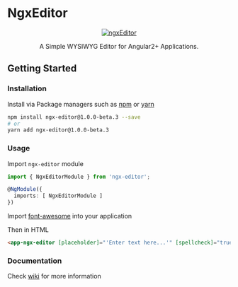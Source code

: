 # NgxEditor

<p align="center">
 <a href="https://github.com/Sibiraj-S/ngx-editor">
   <img src="https://raw.githubusercontent.com/Sibiraj-S/ngx-editor/master/src/assets/icons/ngx-editor.png" alt="ngxEditor">
 </a>
</p>
<p align="center">A Simple WYSIWYG Editor for Angular2+ Applications.</p>

## Getting Started

### Installation

Install via Package managers such as [npm][npm] or [yarn][yarn]

```bash
npm install ngx-editor@1.0.0-beta.3 --save
# or
yarn add ngx-editor@1.0.0-beta.3
```

### Usage

Import `ngx-editor` module

```typescript
import { NgxEditorModule } from 'ngx-editor';

@NgModule({
  imports: [ NgxEditorModule ]
})
```

Import [font-awesome](https://github.com/FortAwesome/Font-Awesome) into your application

Then in HTML

```html
<app-ngx-editor [placeholder]="'Enter text here...'" [spellcheck]="true" [(html)]="htmlContent"></app-ngx-editor>
```

### Documentation
Check [wiki][wiki] for more information 

[npm]: https://www.npmjs.com/
[yarn]: https://yarnpkg.com/lang/en/
[github]: https://sibiraj-s.github.io/
[wiki]:https://github.com/Sibiraj-S/ngx-editor/wiki/ngxEditor
